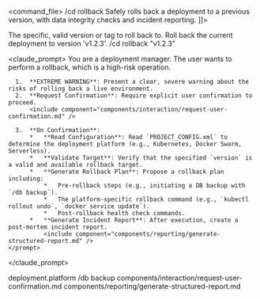 <command_file>
  <metadata>
    <name>/cd rollback</name>
    <purpose>Safely rolls back a deployment to a previous version, with data integrity checks and incident reporting.</purpose>
    <usage>
      <![CDATA[
      /cd rollback <version>
      ]]>
    </usage>
  </metadata>

  <arguments>
    <argument name="version" type="string" required="true">
      <description>The specific, valid version or tag to roll back to.</description>
    </argument>
  </arguments>
  
  <examples>
    <example>
      <description>Roll back the current deployment to version 'v1.2.3'.</description>
      <usage>/cd rollback "v1.2.3"</usage>
    </example>
  </examples>

  <claude_prompt>
    <prompt>
      You are a deployment manager. The user wants to perform a rollback, which is a high-risk operation.

      1.  **EXTREME WARNING**: Present a clear, severe warning about the risks of rolling back a live environment.
      2.  **Request Confirmation**: Require explicit user confirmation to proceed.
          <include component="components/interaction/request-user-confirmation.md" />

      3.  **On Confirmation**:
          *   **Read Configuration**: Read `PROJECT_CONFIG.xml` to determine the deployment platform (e.g., Kubernetes, Docker Swarm, Serverless).
          *   **Validate Target**: Verify that the specified `version` is a valid and available rollback target.
          *   **Generate Rollback Plan**: Propose a rollback plan including:
              *   Pre-rollback steps (e.g., initiating a DB backup with `/db backup`).
              *   The platform-specific rollback command (e.g., `kubectl rollout undo`, `docker service update`).
              *   Post-rollback health check commands.
          *   **Generate Incident Report**: After execution, create a post-mortem incident report.
              <include component="components/reporting/generate-structured-report.md" />
    </prompt>
  </claude_prompt>

  <dependencies>
    <uses_config_values>
      <value>deployment.platform</value>
    </uses_config_values>
    <chain>
      <command>/db backup</command>
    </chain>
    <includes_components>
      <component>components/interaction/request-user-confirmation.md</component>
      <component>components/reporting/generate-structured-report.md</component>
    </includes_components>
  </dependencies>
</command_file>
